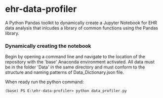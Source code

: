 # ehr-data-profiler

A Python Pandas toolkit to dynamically create a Jupyter Notebook for EHR data analysis that inlcudes a library of common functions using the Pandas library.

### Dynamically creating the notebook

Begin by opening a command line and navigate to the location of the repository with the 'base' Anaconda environment activated. All data must be in the folder 'Data' in the same directory and must conform to the structure and naming patterns of Data_Dictionary.json file.

When ready run the python command:

`(base) PS E:\ehr-data-profiler> python data_profiler.py`

